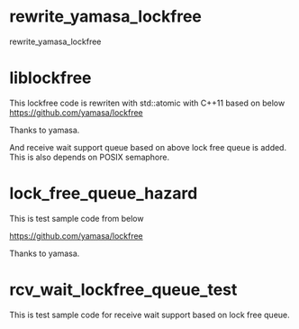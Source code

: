 # rewrite_yamasa_lockfree
 rewrite_yamasa_lockfree

# liblockfree
This lockfree code is rewriten with std::atomic with C++11 based on below
https://github.com/yamasa/lockfree

Thanks to yamasa.

And  receive wait support queue based on above lock free queue is added.
This is also depends on POSIX semaphore.

# lock_free_queue_hazard
This is test sample code from below

https://github.com/yamasa/lockfree

Thanks to yamasa.

# rcv_wait_lockfree_queue_test
This is test sample code for receive wait support based on lock free queue.

